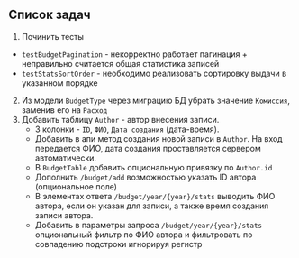 ## Список задач

1. Починить тесты
  * `testBudgetPagination` - некорректно работает пагинация + неправильно считается общая статистика записей
  * `testStatsSortOrder` - необходимо реализовать сортировку выдачи в указанном порядке
2. Из модели `BudgetType` через миграцию БД убрать значение `Комиссия`, заменив его на `Расход`
3. Добавить таблицу `Author` - автор внесения записи.
   * 3 колонки - `ID`, `ФИО`, `Дата создания` (дата-время). 
   * Добавить в апи метод создания новой записи в `Author`. На вход передается ФИО, дата создания проставляется сервером автоматически.
   * В `BudgetTable` добавить опциональную привязку по `Author.id`
   * Дополнить `/budget/add` возможностью указать ID автора (опциональное поле)
   * В элементах ответа `/budget/year/{year}/stats` выводить ФИО автора, если он указан для записи, а также время создания записи автора.
   * Добавить в параметры запроса `/budget/year/{year}/stats` опциональный фильтр по ФИО автора и фильтровать по совпадению подстроки игнорируя регистр